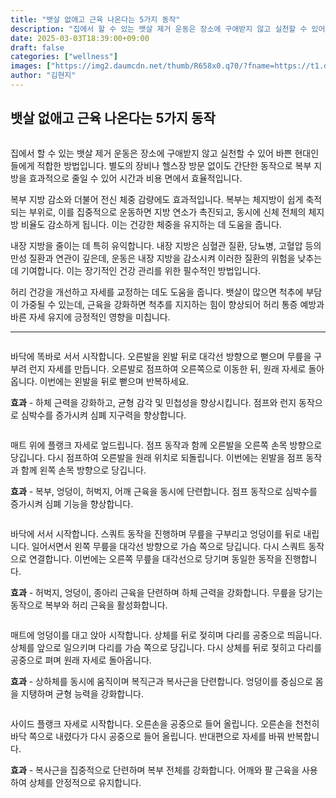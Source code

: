 ```yaml
---
title: "뱃살 없애고 근육 나온다는 5가지 동작"
description: "집에서 할 수 있는 뱃살 제거 운동은 장소에 구애받지 않고 실천할 수 있어 바쁜 현대인들에게 적합한 방법입니다. 별도의 장비나 헬스장 방문 없이도 간단한 동작으로 복부 지방을 효과적으로 줄일 수 있어 시간과 비용 면에서 효율적입니다."
date: 2025-03-03T18:39:00+09:00
draft: false
categories: ["wellness"]
images: ["https://img2.daumcdn.net/thumb/R658x0.q70/?fname=https://t1.daumcdn.net/news/202501/30/tenbody/20250130083214203drea.jpg", "https://t1.daumcdn.net/news/202501/30/tenbody/20250130083214425makl.gif", "https://t1.daumcdn.net/news/202501/30/tenbody/20250130083214770fpgw.gif", "https://t1.daumcdn.net/news/202501/30/tenbody/20250130083215224kugg.gif", "https://t1.daumcdn.net/news/202501/30/tenbody/20250130083215545neqi.gif"]
author: "김현지"
---
```


<h2 >뱃살 없애고 근육 나온다는 5가지 동작</h2> <figure ><img src="https://img2.daumcdn.net/thumb/R658x0.q70/?fname=https://t1.daumcdn.net/news/202501/30/tenbody/20250130083214203drea.jpg" alt=""/></figure> <p>집에서 할 수 있는 뱃살 제거 운동은 장소에 구애받지 않고 실천할 수 있어 바쁜 현대인들에게 적합한 방법입니다. 별도의 장비나 헬스장 방문 없이도 간단한 동작으로 복부 지방을 효과적으로 줄일 수 있어 시간과 비용 면에서 효율적입니다.</p> <p>복부 지방 감소와 더불어 전신 체중 감량에도 효과적입니다. 복부는 체지방이 쉽게 축적되는 부위로, 이를 집중적으로 운동하면 지방 연소가 촉진되고, 동시에 신체 전체의 체지방 비율도 감소하게 됩니다. 이는 건강한 체중을 유지하는 데 도움을 줍니다.</p> <p>내장 지방을 줄이는 데 특히 유익합니다. 내장 지방은 심혈관 질환, 당뇨병, 고혈압 등의 만성 질환과 연관이 깊은데, 운동은 내장 지방을 감소시켜 이러한 질환의 위험을 낮추는 데 기여합니다. 이는 장기적인 건강 관리를 위한 필수적인 방법입니다.</p> <p>허리 건강을 개선하고 자세를 교정하는 데도 도움을 줍니다. 뱃살이 많으면 척추에 부담이 가중될 수 있는데, 근육을 강화하면 척추를 지지하는 힘이 향상되어 허리 통증 예방과 바른 자세 유지에 긍정적인 영향을 미칩니다.</p> <hr /> <figure ><img src="https://t1.daumcdn.net/news/202501/30/tenbody/20250130083214425makl.gif" alt=""/></figure> <p>바닥에 똑바로 서서 시작합니다. 오른발을 왼발 뒤로 대각선 방향으로 뻗으며 무릎을 구부려 런지 자세를 만듭니다. 오른발로 점프하여 오른쪽으로 이동한 뒤, 원래 자세로 돌아옵니다. 이번에는 왼발을 뒤로 뻗으며 반복하세요.</p> <p><strong>효과</strong> - 하체 근력을 강화하고, 균형 감각 및 민첩성을 향상시킵니다. 점프와 런지 동작으로 심박수를 증가시켜 심폐 지구력을 향상합니다.</p> <figure ><img src="https://t1.daumcdn.net/news/202501/30/tenbody/20250130083214770fpgw.gif" alt=""/></figure> <p>매트 위에 플랭크 자세로 엎드립니다. 점프 동작과 함께 오른발을 오른쪽 손목 방향으로 당깁니다. 다시 점프하여 오른발을 원래 위치로 되돌립니다. 이번에는 왼발을 점프 동작과 함께 왼쪽 손목 방향으로 당깁니다.</p> <p><strong>효과</strong> - 복부, 엉덩이, 허벅지, 어깨 근육을 동시에 단련합니다. 점프 동작으로 심박수를 증가시켜 심폐 기능을 향상합니다.</p> <figure ><img src="https://t1.daumcdn.net/news/202501/30/tenbody/20250130083215224kugg.gif" alt=""/></figure> <p>바닥에 서서 시작합니다. 스쿼트 동작을 진행하며 무릎을 구부리고 엉덩이를 뒤로 내립니다. 일어서면서 왼쪽 무릎을 대각선 방향으로 가슴 쪽으로 당깁니다. 다시 스쿼트 동작으로 연결합니다. 이번에는 오른쪽 무릎을 대각선으로 당기며 동일한 동작을 진행합니다.</p> <p><strong>효과</strong> - 허벅지, 엉덩이, 종아리 근육을 단련하며 하체 근력을 강화합니다. 무릎을 당기는 동작으로 복부와 허리 근육을 활성화합니다.</p> <figure ><img src="https://t1.daumcdn.net/news/202501/30/tenbody/20250130083215545neqi.gif" alt=""/></figure> <p>매트에 엉덩이를 대고 앉아 시작합니다. 상체를 뒤로 젖히며 다리를 공중으로 띄웁니다. 상체를 앞으로 일으키며 다리를 가슴 쪽으로 당깁니다. 다시 상체를 뒤로 젖히고 다리를 공중으로 펴며 원래 자세로 돌아옵니다.</p> <p><strong>효과</strong> - 상하체를 동시에 움직이며 복직근과 복사근을 단련합니다. 엉덩이를 중심으로 몸을 지탱하며 균형 능력을 강화합니다.</p> <figure ><img src="https://t1.daumcdn.net/news/202501/30/tenbody/20250130083215893zydo.gif" alt=""/></figure> <p>사이드 플랭크 자세로 시작합니다. 오른손을 공중으로 들어 올립니다. 오른손을 천천히 바닥 쪽으로 내렸다가 다시 공중으로 들어 올립니다. 반대편으로 자세를 바꿔 반복합니다.</p> <p><strong>효과</strong> - 복사근을 집중적으로 단련하며 복부 전체를 강화합니다. 어깨와 팔 근육을 사용하여 상체를 안정적으로 유지합니다.</p>